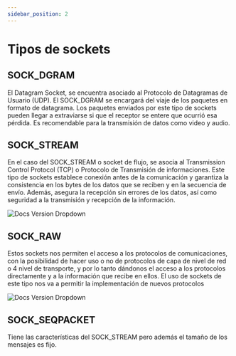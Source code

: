 ```yaml
---
sidebar_position: 2
---
```


# Tipos de sockets

## SOCK_DGRAM

El Datagram Socket, se encuentra asociado al Protocolo de Datagramas de Usuario (UDP). El SOCK_DGRAM se encargará del viaje de los paquetes en formato de datagrama. Los paquetes enviados por este tipo de sockets pueden llegar a extraviarse si que el receptor se entere que ocurrió esa pérdida. Es recomendable para la transmisión de datos como video y audio.

## SOCK_STREAM

En el caso del SOCK_STREAM o socket de flujo, se asocia al Transmission Control Protocol (TCP) o Protocolo de Transmisión de informaciones. Este tipo de sockets establece conexión antes de la comunicación y garantiza la consistencia en los bytes de los datos que se reciben y en la secuencia de envío. Además, asegura la recepción sin errores de los datos, así como seguridad a la transmisión y recepción de la información.

![Docs Version Dropdown](/img/sockets-application-programming/TCPvUDP.png)

## SOCK_RAW

Estos sockets nos permiten el acceso a los protocolos de comunicaciones, con la posibilidad de hacer uso o no de protocolos de capa de nivel de red o 4 nivel de transporte, y por lo tanto dándonos el acceso a los protocolos directamente y a la información que recibe en ellos. El uso de sockets de este tipo nos va a permitir la implementación de nuevos protocolos

![Docs Version Dropdown](/img/sockets-application-programming/RAW.jpg)

## SOCK_SEQPACKET

Tiene las características del SOCK_STREAM pero además el tamaño de los mensajes es fijo.
